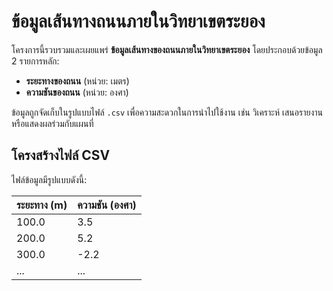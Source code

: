 # ข้อมูลเส้นทางถนนภายในวิทยาเขตระยอง

โครงการนี้รวบรวมและเผยแพร่ **ข้อมูลเส้นทางของถนนภายในวิทยาเขตระยอง** โดยประกอบด้วยข้อมูล 2 รายการหลัก:

- **ระยะทางของถนน** (หน่วย: เมตร)
- **ความชันของถนน** (หน่วย: องศา)

ข้อมูลถูกจัดเก็บในรูปแบบไฟล์ `.csv` เพื่อความสะดวกในการนำไปใช้งาน เช่น วิเคราะห์ เสนอรายงาน หรือแสดงผลร่วมกับแผนที่

## โครงสร้างไฟล์ CSV

ไฟล์ข้อมูลมีรูปแบบดังนี้:

| ระยะทาง (m) | ความชัน (องศา) |
|--------------|------------------|
| 100.0        | 3.5              |
| 200.0        | 5.2              |
| 300.0        | -2.2             |
| ...          | ...              |
